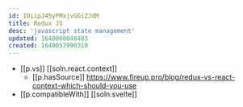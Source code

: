 ```yaml
---
id: IOiipJ45yPMxjvGGiZJdM
title: Redux JS
desc: 'javascript state management'
updated: 1640060048403
created: 1640057990310
---
```


- [[p.vs]] [[soln.react.context]]
  - [[p.hasSource]] https://www.fireup.pro/blog/redux-vs-react-context-which-should-you-use
- [[p.compatibleWith]] [[soln.svelte]]